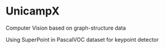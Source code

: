 # UnicampX
Computer Vision based on graph-structure data

Using SuperPoint in PascalVOC dataset for keypoint detector
